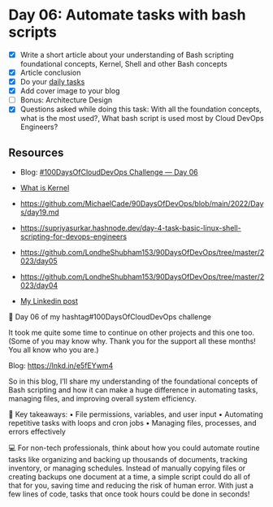 # Day 06: Automate tasks with bash scripts

- [x] Write a short article about your understanding of Bash scripting foundational concepts, Kernel, Shell and other Bash concepts
- [x] Article conclusion
- [x] Do your [daily tasks](https://github.com/agcdtmr/100DaysOfCloudDevOps/blob/main/README.md#do-the-work-work-work-work)
- [x] Add cover image to your blog
- [ ] Bonus: Architecture Design
- [x] Questions asked while doing this task: With all the foundation concepts, what is the most used?, What bash script is used most by Cloud DevOps Engineers?

## Resources


- Blog: [#100DaysOfCloudDevOps Challenge — Day 06](https://anj.hashnode.dev/100daysofclouddevops-challenge-day-06-automate-tasks-with-bash-scripts)
- [What is Kernel](https://www.youtube.com/watch?v=5S-tTDeFZfY)
- https://github.com/MichaelCade/90DaysOfDevOps/blob/main/2022/Days/day19.md
- https://supriyasurkar.hashnode.dev/day-4-task-basic-linux-shell-scripting-for-devops-engineers
- https://github.com/LondheShubham153/90DaysOfDevOps/tree/master/2023/day05
- https://github.com/LondheShubham153/90DaysOfDevOps/tree/master/2023/day04

- [My Linkedin post](https://www.linkedin.com/posts/anjgcd_newsletter-anj-in-tech-activity-7297594838072373250-Ln5o?utm_source=share&utm_medium=member_desktop&rcm=ACoAAC1_l4gBJCuGeMC6gbVwF7iYbXvPuV-KSi8)

🎉 Day 06 of my hashtag#100DaysOfCloudDevOps challenge

It took me quite some time to continue on other projects and this one too. (Some of you may know why. Thank you for the support all these months! You all know who you are.)

Blog: https://lnkd.in/e5fEYwm4

So in this blog, I’ll share my understanding of the foundational concepts of Bash scripting and how it can make a huge difference in automating tasks, managing files, and improving overall system efficiency.

🔑 Key takeaways:
 • File permissions, variables, and user input
 • Automating repetitive tasks with loops and cron jobs
 • Managing files, processes, and errors effectively

💻 For non-tech professionals, think about how you could automate routine tasks like organizing and backing up thousands of documents, tracking inventory, or managing schedules. Instead of manually copying files or creating backups one document at a time, a simple script could do all of that for you, saving time and reducing the risk of human error. With just a few lines of code, tasks that once took hours could be done in seconds!
